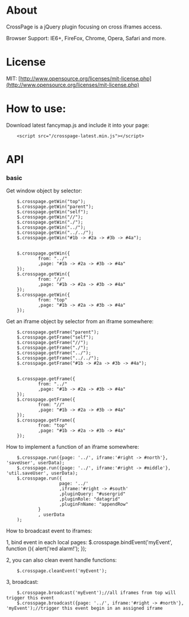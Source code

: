 About
=======
CrossPage is a jQuery plugin focusing on cross iframes access.

Browser Support: IE6+, FireFox, Chrome, Opera, Safari and more.

License
=======
MIT: [http://www.opensource.org/licenses/mit-license.php](http://www.opensource.org/licenses/mit-license.php)


How to use:
=======
Download latest fancymap.js and include it into your page:

        <script src="/crosspage-latest.min.js"></script>


API
=======


### basic
Get window object by selector:

        $.crosspage.getWin("top");
        $.crosspage.getWin("parent");
        $.crosspage.getWin("self");
        $.crosspage.getWin("//");
        $.crosspage.getWin("./");
        $.crosspage.getWin("../");
        $.crosspage.getWin("../../");		
        $.crosspage.getWin("#1b -> #2a -> #3b -> #4a");
        
        
        $.crosspage.getWin({ 
                from: "../"
                ,page: "#1b -> #2a -> #3b -> #4a"
        });				
        $.crosspage.getWin({ 
                from: "//"
                ,page: "#1b -> #2a -> #3b -> #4a"
        });
        $.crosspage.getWin({ 
                from: "top"
                ,page: "#1b -> #2a -> #3b -> #4a"
        });
        
Get an iframe object by selector from an iframe somewhere:
        
        $.crosspage.getFrame("parent");
        $.crosspage.getFrame("self");
        $.crosspage.getFrame("//");
        $.crosspage.getFrame("./");
        $.crosspage.getFrame("../");
        $.crosspage.getFrame("../../");		
        $.crosspage.getFrame("#1b -> #2a -> #3b -> #4a");
        
                
        $.crosspage.getFrame({ 
                from: "../"
                ,page: "#1b -> #2a -> #3b -> #4a"
        });				
        $.crosspage.getFrame({ 
                from: "//"
                ,page: "#1b -> #2a -> #3b -> #4a"
        });
        $.crosspage.getFrame({ 
                from: "top"
                ,page: "#1b -> #2a -> #3b -> #4a"
        });

How to implement a function of an iframe somewhere:

        $.crosspage.run({page: '../', iframe:'#right -> #north'}, 'saveUser', userData);
        $.crosspage.run({page: '../', iframe:'#right -> #middle'}, 'util.saveUser', userData);
        $.crosspage.run({
                        page: '../'
                        ,iframe:'#right -> #south'
                        ,pluginQuery: "#usergrid"
                        ,pluginRole: "datagrid"
                        ,pluginFnName: "appendRow"
                }
                , userData
        );
        
How to broadcast event to iframes:

1, bind event in each local pages:
        $.crosspage.bindEvent('myEvent', function (){
                alert('red alarm!');
        });

2, you can also clean event handle functions:

        $.crosspage.cleanEvent('myEvent');

3, broadcast:

        $.crosspage.broadcast('myEvent');//all iframes from top will trigger this event
        $.crosspage.broadcast({page: '../', iframe:'#right -> #north'}, 'myEvent');//trigger this event begin in an assigned iframe

